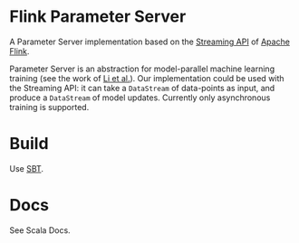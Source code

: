 # Flink Parameter Server

A Parameter Server implementation based on the
[Streaming API](https://ci.apache.org/projects/flink/flink-docs-release-1.2/dev/datastream_api.html) of [Apache Flink](http://flink.apache.org/).

Parameter Server is an abstraction for model-parallel machine learning training
(see the work of [Li et al.](https://doi.org/10.1145/2640087.2644155)).
Our implementation could be used with the Streaming API:
it can take a `DataStream` of data-points as input, and produce a `DataStream` of model updates.
Currently only asynchronous training is supported.

# Build
Use [SBT](http://www.scala-sbt.org/).

# Docs
See Scala Docs.
